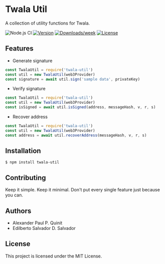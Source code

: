 # Twala Util

A collection of utility functions for Twala.

![Node.js CI](https://github.com/twala-io/twala-util/workflows/Node.js%20CI/badge.svg)
[![Version](https://img.shields.io/npm/v/twala-util.svg)](https://npmjs.org/package/twala-util)
[![Downloads/week](https://img.shields.io/npm/dw/twala-util.svg)](https://npmjs.org/package/twala-util)
[![License](https://img.shields.io/npm/l/twala-util.svg)](https://github.com/twala-io/twala-util/blob/master/package.json)

## Features

* Generate signature
```js
const TwalaUtil = require('twala-util')
const util = new TwalaUtil(web3Provider)
const signature = await util.sign('sample data', privateKey)
```

* Verify signature
```js
const TwalaUtil = require('twala-util')
const util = new TwalaUtil(web3Provider)
const isSigned = await util.isSigned(address, messageHash, v, r, s)
```

* Recover address
```js
const TwalaUtil = require('twala-util')
const util = new TwalaUtil(web3Provider)
const address = await util.recoverAddress(messageHash, v, r, s)
```

## Installation

```sh-session
$ npm install twala-util
```

## Contributing

Keep it simple. Keep it minimal. Don't put every single feature just because you can.

## Authors

* Alexander Paul P. Quinit
* Edilberto Salvador D. Salvador

## License

This project is licensed under the MIT License.

